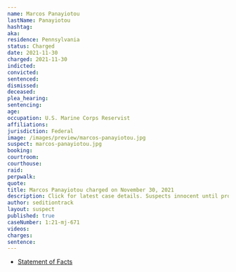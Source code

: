 ```yaml
---
name: Marcos Panayiotou
lastName: Panayiotou
hashtag:
aka:
residence: Pennsylvania
status: Charged
date: 2021-11-30
charged: 2021-11-30
indicted:
convicted:
sentenced:
dismissed:
deceased:
plea_hearing:
sentencing:
age:
occupation: U.S. Marine Corps Reservist
affiliations:
jurisdiction: Federal
image: /images/preview/marcos-panayiotou.jpg
suspect: marcos-panayiotou.jpg
booking:
courtroom:
courthouse:
raid:
perpwalk:
quote:
title: Marcos Panayiotou charged on November 30, 2021
description: Click for latest case details. Suspects innocent until proven guilty.
author: seditiontrack
layout: suspect
published: true
caseNumber: 1:21-mj-671
videos:
charges:
sentence:
---
```

- [Statement of Facts](https://www.justice.gov/usao-dc/case-multi-defendant/file/1459226/download)
